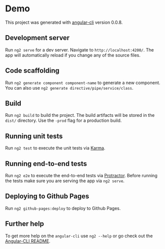 # Demo

This project was generated with [angular-cli](https://github.com/angular/angular-cli) version 0.0.8.

## Development server
Run `ng2 serve` for a dev server. Navigate to `http://localhost:4200/`. The app will automatically reload if you change any of the source files.

## Code scaffolding

Run `ng2 generate component component-name` to generate a new component. You can also use `ng2 generate directive/pipe/service/class`.

## Build

Run `ng2 build` to build the project. The build artifacts will be stored in the `dist/` directory. Use the `-prod` flag for a production build.

## Running unit tests

Run `ng2 test` to execute the unit tests via [Karma](https://karma-runner.github.io).

## Running end-to-end tests

Run `ng2 e2e` to execute the end-to-end tests via [Protractor](http://www.protractortest.org/). 
Before running the tests make sure you are serving the app via `ng2 serve`.

## Deploying to Github Pages

Run `ng2 github-pages:deploy` to deploy to Github Pages.

## Further help

To get more help on the `angular-cli` use `ng2 --help` or go check out the [Angular-CLI README](https://github.com/angular/angular-cli/blob/master/README.md).
